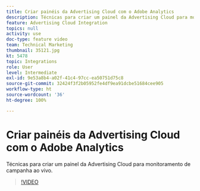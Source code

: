 ```yaml
---
title: Criar painéis da Advertising Cloud com o Adobe Analytics
description: Técnicas para criar um painel da Advertising Cloud para monitoramento de campanha ao vivo.
feature: Advertising Cloud Integration
topics: null
activity: use
doc-type: feature video
team: Technical Marketing
thumbnail: 35121.jpg
kt: 5478
topic: Integrations
role: User
level: Intermediate
exl-id: 9e53a8b4-a02f-41c4-97cc-ea50751d75c8
source-git-commit: 32424f3f2b05952fe4df9ea91dcbe51684cee905
workflow-type: ht
source-wordcount: '36'
ht-degree: 100%

---
```


# Criar painéis da Advertising Cloud com o Adobe Analytics

Técnicas para criar um painel da Advertising Cloud para monitoramento de campanha ao vivo.

>[!VIDEO](https://video.tv.adobe.com/v/35121/?quality=12&learn=on)

